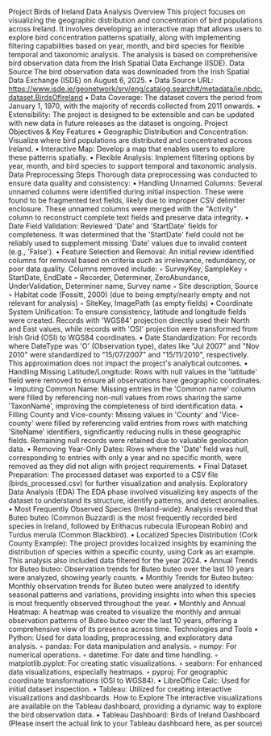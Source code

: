 Project Birds of Ireland Data Analysis
Overview
This project focuses on visualizing the geographic distribution and concentration of bird populations across Ireland. It involves developing an interactive map that allows users to explore bird concentration patterns spatially, along with implementing filtering capabilities based on year, month, and bird species for flexible temporal and taxonomic analysis. The analysis is based on comprehensive bird observation data from the Irish Spatial Data Exchange (ISDE).
Data Source
The bird observation data was downloaded from the Irish Spatial Data Exchange (ISDE) on August 6, 2025.
• Data Source URL: https://www.isde.ie/geonetwork/srv/eng/catalog.search#/metadata/ie.nbdc.dataset.BirdsOfIreland
• Data Coverage: The dataset covers the period from January 1, 1970, with the majority of records collected from 2011 onwards.
• Extensibility: The project is designed to be extensible and can be updated with new data in future releases as the dataset is ongoing.
Project Objectives & Key Features
• Geographic Distribution and Concentration: Visualize where bird populations are distributed and concentrated across Ireland.
• Interactive Map: Develop a map that enables users to explore these patterns spatially.
• Flexible Analysis: Implement filtering options by year, month, and bird species to support temporal and taxonomic analysis.
Data Preprocessing Steps
Thorough data preprocessing was conducted to ensure data quality and consistency:
• Handling Unnamed Columns: Several unnamed columns were identified during initial inspection. These were found to be fragmented text fields, likely due to improper CSV delimiter enclosure. These unnamed columns were merged with the "Activity" column to reconstruct complete text fields and preserve data integrity.
• Date Field Validation: Reviewed 'Date' and 'StartDate' fields for completeness. It was determined that the 'StartDate' field could not be reliably used to supplement missing 'Date' values due to invalid content (e.g., 'False').
• Feature Selection and Removal: An initial review identified columns for removal based on criteria such as irrelevance, redundancy, or poor data quality. Columns removed include:
    ◦ SurveyKey, SampleKey
    ◦ StartDate, EndDate
    ◦ Recorder, Determiner, ZeroAbundance, UnderValidation, Determiner name, Survey name
    ◦ Site description, Source
    ◦ Habitat code (Fossitt, 2000) (due to being empty/nearly empty and not relevant for analysis)
    ◦ SiteKey, ImagePath (as empty fields)
• Coordinate System Unification: To ensure consistency, latitude and longitude fields were created. Records with 'WGS84' projection directly used their North and East values, while records with 'OSI' projection were transformed from Irish Grid (OSI) to WGS84 coordinates.
• Date Standardization: For records where DateType was 'O' (Observation type), dates like "Jul 2007" and "Nov 2010" were standardized to "15/07/2007" and "15/11/2010", respectively. This approximation does not impact the project's analytical outcomes.
• Handling Missing Latitude/Longitude: Rows with null values in the 'latitude' field were removed to ensure all observations have geographic coordinates.
• Imputing Common Name: Missing entries in the 'Common name' column were filled by referencing non-null values from rows sharing the same 'TaxonName', improving the completeness of bird identification data.
• Filling County and Vice-county: Missing values in 'County' and 'Vice-county' were filled by referencing valid entries from rows with matching 'SiteName' identifiers, significantly reducing nulls in these geographic fields. Remaining null records were retained due to valuable geolocation data.
• Removing Year-Only Dates: Rows where the 'Date' field was null, corresponding to entries with only a year and no specific month, were removed as they did not align with project requirements.
• Final Dataset Preparation: The processed dataset was exported to a CSV file (birds_processed.csv) for further visualization and analysis.
Exploratory Data Analysis (EDA)
The EDA phase involved visualizing key aspects of the dataset to understand its structure, identify patterns, and detect anomalies.
• Most Frequently Observed Species (Ireland-wide): Analysis revealed that Buteo buteo (Common Buzzard) is the most frequently recorded bird species in Ireland, followed by Erithacus rubecula (European Robin) and Turdus merula (Common Blackbird).
• Localized Species Distribution (Cork County Example): The project provides localized insights by examining the distribution of species within a specific county, using Cork as an example. This analysis also included data filtered for the year 2024.
• Annual Trends for Buteo buteo: Observation trends for Buteo buteo over the last 10 years were analyzed, showing yearly counts.
• Monthly Trends for Buteo buteo: Monthly observation trends for Buteo buteo were analyzed to identify seasonal patterns and variations, providing insights into when this species is most frequently observed throughout the year.
• Monthly and Annual Heatmap: A heatmap was created to visualize the monthly and annual observation patterns of Buteo buteo over the last 10 years, offering a comprehensive view of its presence across time.
Technologies and Tools
• Python: Used for data loading, preprocessing, and exploratory data analysis.
    ◦ pandas: For data manipulation and analysis.
    ◦ numpy: For numerical operations.
    ◦ datetime: For date and time handling.
    ◦ matplotlib.pyplot: For creating static visualizations.
    ◦ seaborn: For enhanced data visualizations, especially heatmaps.
    ◦ pyproj: For geographic coordinate transformations (OSI to WGS84).
• LibreOffice Calc: Used for initial dataset inspection.
• Tableau: Utilized for creating interactive visualizations and dashboards.
How to Explore
The interactive visualizations are available on the Tableau dashboard, providing a dynamic way to explore the bird observation data.
• Tableau Dashboard: Birds of Ireland Dashboard (Please insert the actual link to your Tableau dashboard here, as per source)
